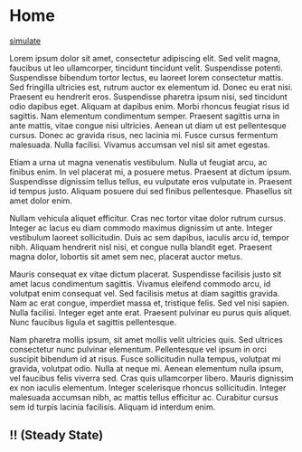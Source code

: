 # Home


[simulate](#-steady-state)


Lorem ipsum dolor sit amet, consectetur adipiscing elit. Sed velit magna, faucibus ut leo ullamcorper, tincidunt tincidunt velit. Suspendisse potenti. Suspendisse bibendum tortor lectus, eu laoreet lorem consectetur mattis. Sed fringilla ultricies est, rutrum auctor ex elementum id. Donec eu erat nisi. Praesent eu hendrerit eros. Suspendisse pharetra ipsum nisi, sed tincidunt odio dapibus eget. Aliquam at dapibus enim. Morbi rhoncus feugiat risus id sagittis. Nam elementum condimentum semper. Praesent sagittis urna in ante mattis, vitae congue nisi ultricies. Aenean ut diam ut est pellentesque cursus. Donec ac gravida risus, nec lacinia mi. Fusce cursus fermentum malesuada. Nulla facilisi. Vivamus accumsan vel nisl sit amet egestas.

Etiam a urna ut magna venenatis vestibulum. Nulla ut feugiat arcu, ac finibus enim. In vel placerat mi, a posuere metus. Praesent at dictum ipsum. Suspendisse dignissim tellus tellus, eu vulputate eros vulputate in. Praesent id tempus justo. Aliquam posuere dui sed finibus pellentesque. Phasellus sit amet dolor enim.

Nullam vehicula aliquet efficitur. Cras nec tortor vitae dolor rutrum cursus. Integer ac lacus eu diam commodo maximus dignissim ut ante. Integer vestibulum laoreet sollicitudin. Duis ac sem dapibus, iaculis arcu id, tempor nibh. Aliquam hendrerit nisl nisi, et congue nulla blandit eget. Praesent magna dolor, lobortis sit amet sem nec, placerat auctor metus.

Mauris consequat ex vitae dictum placerat. Suspendisse facilisis justo sit amet lacus condimentum sagittis. Vivamus eleifend commodo arcu, id volutpat enim consequat vel. Sed facilisis metus at diam sagittis gravida. Nam ac erat congue, imperdiet massa et, tristique felis. Sed vel nisi sapien. Nulla facilisi. Integer eget ante erat. Praesent pulvinar eu purus quis aliquet. Nunc faucibus ligula et sagittis pellentesque.

Nam pharetra mollis ipsum, sit amet mollis velit ultricies quis. Sed ultrices consectetur nunc pulvinar elementum. Pellentesque vel ipsum in orci suscipit bibendum id at risus. Fusce sollicitudin nulla tempus, volutpat mi gravida, volutpat odio. Nulla at neque mi. Aenean elementum nulla ipsum, vel faucibus felis viverra sed. Cras quis ullamcorper libero. Mauris dignissim ex non iaculis elementum. Integer scelerisque rhoncus sollicitudin. Integer malesuada accumsan nibh, ac mattis tellus efficitur ac. Curabitur cursus sem id turpis lacinia facilisis. Aliquam id interdum enim.

## !! (Steady State) ##
